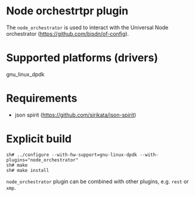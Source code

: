 
Node orchestrtpr plugin
=======================

The `node_orchestrator` is used to interact with the Universal Node orchestrator (https://github.com/bisdn/of-config).

Supported platforms (drivers)
=============================

gnu_linux_dpdk

Requirements
============

- json spirit (https://github.com/sirikata/json-spirit)


Explicit build
==============

	sh# ../configure --with-hw-support=gnu-linux-dpdk --with-plugins="node_orchestrator"
	sh# make  
	sh# make install

`node_orchestrator` plugin can be combined with other plugins, e.g. `rest` or `xmp`.

